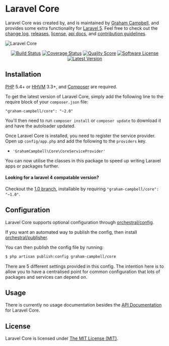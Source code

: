 Laravel Core
============

Laravel Core was created by, and is maintained by [Graham Campbell](https://github.com/GrahamCampbell), and provides some extra functionality for [Laravel 5](http://laravel.com). Feel free to check out the [change log](CHANGELOG.md), [releases](https://github.com/GrahamCampbell/Laravel-Core/releases), [license](LICENSE), [api docs](http://docs.grahamjcampbell.co.uk), and [contribution guidelines](CONTRIBUTING.md).

![Laravel Core](https://cloud.githubusercontent.com/assets/2829600/4432284/a987fd4a-468c-11e4-814b-f0d09118089c.PNG)

<p align="center">
<a href="https://travis-ci.org/GrahamCampbell/Laravel-Core"><img src="https://img.shields.io/travis/GrahamCampbell/Laravel-Core/master.svg?style=flat-square" alt="Build Status"></img></a>
<a href="https://scrutinizer-ci.com/g/GrahamCampbell/Laravel-Core/code-structure"><img src="https://img.shields.io/scrutinizer/coverage/g/GrahamCampbell/Laravel-Core.svg?style=flat-square" alt="Coverage Status"></img></a>
<a href="https://scrutinizer-ci.com/g/GrahamCampbell/Laravel-Core"><img src="https://img.shields.io/scrutinizer/g/GrahamCampbell/Laravel-Core.svg?style=flat-square" alt="Quality Score"></img></a>
<a href="LICENSE"><img src="https://img.shields.io/badge/license-MIT-brightgreen.svg?style=flat-square" alt="Software License"></img></a>
<a href="https://github.com/GrahamCampbell/Laravel-Core/releases"><img src="https://img.shields.io/github/release/GrahamCampbell/Laravel-Core.svg?style=flat-square" alt="Latest Version"></img></a>
</p>


## Installation

[PHP](https://php.net) 5.4+ or [HHVM](http://hhvm.com) 3.3+, and [Composer](https://getcomposer.org) are required.

To get the latest version of Laravel Core, simply add the following line to the require block of your `composer.json` file:

```
"graham-campbell/core": "~2.0"
```

You'll then need to run `composer install` or `composer update` to download it and have the autoloader updated.

Once Laravel Core is installed, you need to register the service provider. Open up `config/app.php` and add the following to the `providers` key.

* `'GrahamCampbell\Core\CoreServiceProvider'`

You can now utilise the classes in this package to speed up writing Laravel apps or packages further.

#### Looking for a laravel 4 compatable version?

Checkout the [1.0 branch](https://github.com/GrahamCampbell/Laravel-Core/tree/1.0), installable by requiring `"graham-campbell/core": "~1.0"`.


## Configuration

Laravel Core supports optional configuration through [orchestral/config](https://github.com/orchestral/config).

If you want an automated way to publish the config, then install [orchestral/publisher](https://github.com/orchestral/publisher).

You can then publish the config file by running:

```bash
$ php artisan publish:config graham-campbell/core
```

There are 5 different settings provided in this config. The intention here is to allow you to have a centralised point for common configuration that lots of packages and services can depend on.


## Usage

There is currently no usage documentation besides the [API Documentation](http://docs.grahamjcampbell.co.uk) for Laravel Core.


## License

Laravel Core is licensed under [The MIT License (MIT)](LICENSE).
